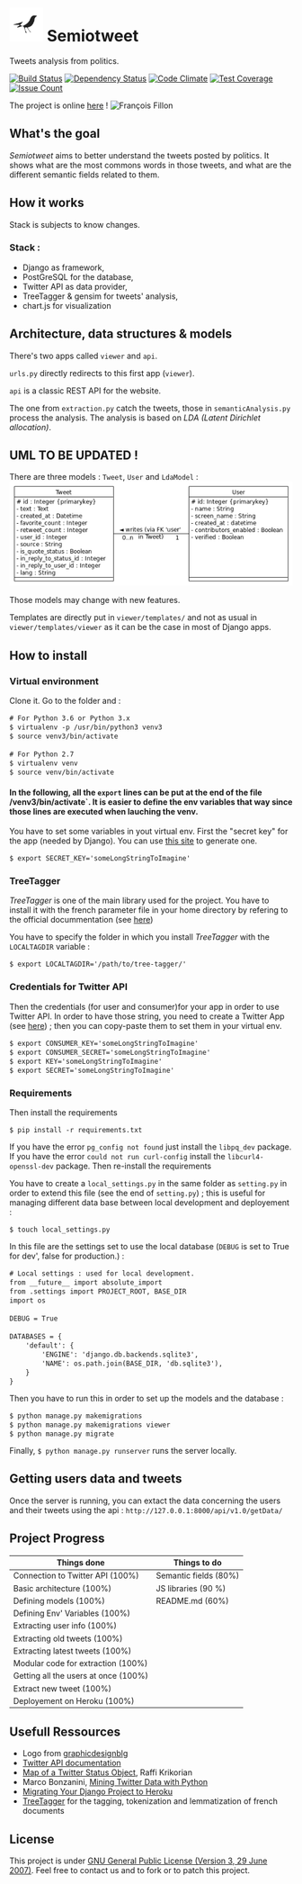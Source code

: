 # <img src="viewer/static/images/semiotweet.jpg" width="60" height="60" alt = "Logo"/> Semiotweet
Tweets analysis from politics.

[![Build Status](https://travis-ci.org/jjerphan/semiotweet.svg?branch=master)](https://travis-ci.org/jjerphan/semiotweet)
[![Dependency Status](https://gemnasium.com/badges/github.com/jjerphan/semiotweet.svg)](https://gemnasium.com/github.com/jjerphan/semiotweet)
[![Code Climate](https://codeclimate.com/github/jjerphan/semiotweet/badges/gpa.svg)](https://codeclimate.com/github/jjerphan/semiotweet)
[![Test Coverage](https://codeclimate.com/github/jjerphan/semiotweet/badges/coverage.svg)](https://codeclimate.com/github/jjerphan/semiotweet/coverage)
[![Issue Count](https://codeclimate.com/github/jjerphan/semiotweet/badges/issue_count.svg)](https://codeclimate.com/github/jjerphan/semiotweet)


The project is online [here](http://www.semiotweet.com) !
<img src="http://www.numerama.com/content/uploads/2017/03/fillon.png" alt = "François Fillon"/>

## What's the goal

_Semiotweet_ aims to better understand the tweets posted by politics.
It shows what are the most commons words in those tweets, and what are the different semantic fields related to them.



## How it works

Stack is subjects to know changes.
### Stack :
 - Django as framework,
 - PostGreSQL for the database,
 - Twitter API as data provider,
 - TreeTagger & gensim for tweets' analysis,
 - chart.js for visualization

## Architecture, data structures & models

There's two apps called `viewer` and `api`.

`urls.py` directly redirects to this first app (`viewer`).

`api` is a classic REST API for the website.

The one from `extraction.py` catch the tweets, those in `semanticAnalysis.py` process the analysis.
The analysis is based on *LDA (Latent Dirichlet allocation)*.


## UML TO BE UPDATED !

There are three models : `Tweet`, `User` and `LdaModel` :
![DataBase](UML.png)

Those models may change with new features.

Templates are directly put in `viewer/templates/` and not as usual in `viewer/templates/viewer` as it can be the case in most of Django apps.

## How to install

### Virtual environment

Clone it. Go to the folder and :

```
# For Python 3.6 or Python 3.x
$ virtualenv -p /usr/bin/python3 venv3
$ source venv3/bin/activate

# For Python 2.7
$ virtualenv venv
$ source venv/bin/activate
```

#### In the following, all the `export` lines can be put at the end of the file /venv3/bin/activate`. It is easier to define the env variables that way since those lines are executed when lauching the venv.

You have to set some variables in yout virtual env.
First the "secret key" for the app (needed by Django). You can use [this site](http://www.miniwebtool.com/django-secret-key-generator) to generate one.
```
$ export SECRET_KEY='someLongStringToImagine'
```

### TreeTagger

_TreeTagger_ is one of the main library used for the project. You have to install it with the french parameter file in your home directory by refering to the official docummentation (see [here](http://www.cis.uni-muenchen.de/~schmid/tools/TreeTagger/))

You have to specify the folder in which you install _TreeTagger_ with the `LOCALTAGDIR` variable :
```
$ export LOCALTAGDIR='/path/to/tree-tagger/'
```

### Credentials for Twitter API
Then the credentials (for user and consumer)for your app in order to use Twitter API.
In order to have those string, you need to create a Twitter App (see [here](https://apps.twitter.com/app/13440041/show)) ; then you can copy-paste them to set them in your virtual env.
```
$ export CONSUMER_KEY='someLongStringToImagine'
$ export CONSUMER_SECRET='someLongStringToImagine'
$ export KEY='someLongStringToImagine'
$ export SECRET='someLongStringToImagine'
```

### Requirements
Then install the requirements
```
$ pip install -r requirements.txt
```
If you have the error `pg_config not found` just install the `libpq_dev` package.
If you have the error `could not run curl-config` install the `libcurl4-openssl-dev` package.
Then re-install the requirements


You have to create a `local_settings.py` in the same folder as `setting.py` in order to extend this file (see the end of `setting.py`) ; this is useful for managing different
data base between local development and deployement :
```
$ touch local_settings.py
```
In this file are the settings set to use the local database (`DEBUG` is set to True for dev', false for production.) :

```
# Local settings : used for local development.
from __future__ import absolute_import
from .settings import PROJECT_ROOT, BASE_DIR
import os

DEBUG = True

DATABASES = {
    'default': {
        'ENGINE': 'django.db.backends.sqlite3',
        'NAME': os.path.join(BASE_DIR, 'db.sqlite3'),
    }
}

```
Then you have to run this in order to set up the models and the database :
```
$ python manage.py makemigrations
$ python manage.py makemigrations viewer
$ python manage.py migrate
```
Finally, `$ python manage.py runserver` runs the server locally.

## Getting users data and tweets

Once the server is running, you can extact the data concerning the users and their tweets using the api : `http://127.0.0.1:8000/api/v1.0/getData/`

## Project Progress

| Things done                                                         | Things to do                  |
| -------------                                                       | -------------                 |
| Connection to Twitter API (100%)                                    |  Semantic fields (80%)        |
| Basic architecture (100%)                                           | JS libraries (90 %)           |
| Defining models (100%)                                              | README.md (60%)               |
| Defining Env' Variables (100%)                                      |                |
| Extracting user info (100%)                                         ||
| Extracting old tweets (100%)                                        ||
| Extracting latest tweets (100%)                                     ||
| Modular code for extraction (100%)                                  ||
| Getting all the users at once (100%)                                ||
| Extract new tweet (100%)                                            || |
| Deployement on Heroku (100%)                                        || |


## Usefull Ressources

  - Logo from [graphicdesignblg](https://www.instagram.com/graphicdesignblg/ "graphicdesignblg on Instagram")
  - [Twitter API documentation](https://dev.twitter.com/ "Twitter API documentation")
  - [Map of a Twitter Status Object](http://www.slaw.ca/wp-content/uploads/2011/11/map-of-a-tweet-copy.pdf "Map of a Twitter Status"), Raffi Krikorian
  - Marco Bonzanini, [Mining Twitter Data with Python](https://marcobonzanini.com/2015/03/02/mining-twitter-data-with-python-part-1/ "Mining Twitter Data with Python")
  - [Migrating Your Django Project to Heroku](https://realpython.com/blog/python/migrating-your-django-project-to-heroku/ "Migrating Your Django Project to Heroku")
  - [TreeTagger](http://www.cis.uni-muenchen.de/~schmid/tools/TreeTagger/) for the tagging, tokenization and lemmatization of french documents

## License
  This project is under [GNU General Public License (Version 3, 29 June 2007)](https://github.com/jjerphan/semiotweet/blob/master/LICENSE).
  Feel free to contact us and to fork or to patch this project.
